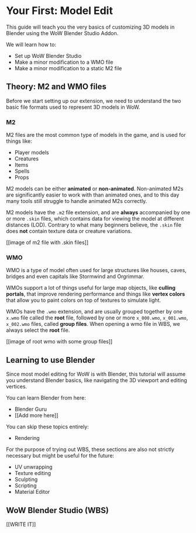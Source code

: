 # Your First: Model Edit

This guide will teach you the very basics of customizing 3D models in Blender using the WoW Blender Studio Addon.

We will learn how to:
- Set up WoW Blender Studio
- Make a minor modification to a WMO file
- Make a minor modification to a static M2 file

## Theory: M2 and WMO files

Before we start setting up our extension, we need to understand the two basic file formats used to represent 3D models in WoW.

### M2

M2 files are the most common type of models in the game, and is used for things like:

- Player models
- Creatures
- Items
- Spells
- Props

M2 models can be either **animated** or **non-animated**. Non-animated M2s are significantly easier to work with than animated ones, and to this day many tools still struggle to handle animated M2s correctly.

M2 models have the `.m2` file extension, and are **always** accompanied by one or more `.skin` files, which contains data for viewing the model at different distances (LOD). Contrary to what many beginners believe, the `.skin` file does **not** contain texture data or creature variations.

[[image of m2 file with .skin files]]

### WMO

WMO is a type of model often used for large structures like houses, caves, bridges and even capitals like Stormwind and Orgrimmar.

WMOs support a lot of things useful for large map objects, like **culling portals**, that improve rendering performance and things like **vertex colors** that allow you to paint colors on top of textures to simulate light.

WMOs have the `.wmo` extension, and are usually grouped together by one `x.wmo` file called the **root** file, followed by one or more `x_000.wmo`, `x_001.wmo`, `x_002.wmo` files, called **group files**. When opening a wmo file in WBS, we always select the **root** file.

[[image of root wmo with some group files]]

## Learning to use Blender

Since most model editing for WoW is with Blender, this tutorial will assume you understand Blender basics, like navigating the 3D viewport and editing vertices.

You can learn Blender from here:
- Blender Guru
- [[Add more here]]

You can skip these topics entirely:
- Rendering

For the purpose of trying out WBS, these sections are also not strictly necessary but might be useful for the future:
- UV unwrapping
- Texture editing
- Sculpting
- Scripting
- Material Editor

## WoW Blender Studio (WBS)

[[WRITE IT]]